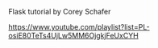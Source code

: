 Flask tutorial by Corey Schafer

https://www.youtube.com/playlist?list=PL-osiE80TeTs4UjLw5MM6OjgkjFeUxCYH